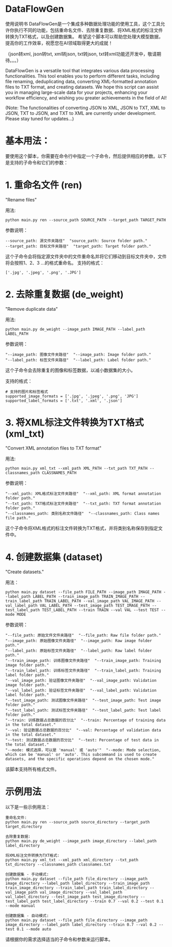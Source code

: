 # DataFlowGen
使用说明书
    DataFlowGen是一个集成多种数据处理功能的使用工具，这个工具允许你执行不同的功能，包括重命名文件、去除重复数据、将XML格式的标注文件转换为TXT格式，以及创建数据集。
希望这个脚本可以帮助您处理大模型数据，提高你的工作效率，祝愿您在AI领域取得更大的成就！

（json转xml, json转txt, xml转json, txt转json, txt转xml功能还开发中，敬请期待。。。）

DataFlowGen is a versatile tool that integrates various data processing functionalities. This tool enables you to perform different tasks, including file renaming, deduplicating data, converting XML-formatted annotation files to TXT format, and creating datasets. We hope this script can assist you in managing large-scale data for your projects, enhancing your workflow efficiency, and wishing you greater achievements in the field of AI!

(Note: The functionalities of converting JSON to XML, JSON to TXT, XML to JSON, TXT to JSON, and TXT to XML are currently under development. Please stay tuned for updates...)

# 基本用法：
要使用这个脚本，你需要在命令行中指定一个子命令，然后提供相应的参数。以下是支持的子命令和它们的参数：

# 1. 重命名文件 (ren)
"Rename files"

用法: 
```
python main.py ren --source_path SOURCE_PATH --target_path TARGET_PATH
```
参数说明：
```
--source_path: 源文件夹路径"  "source_path: Source folder path."
--target_path: 目标文件夹路径"  "target_path: Target folder path."
```
这个子命令会将指定源文件夹中的文件重命名并将它们移动到目标文件夹中，文件将会按照1、2、3 ...的格式重命名。
支持的格式：
```
['.jpg', '.jpeg', '.png', '.JPG']
```


# 2. 去除重复数据 (de_weight)
"Remove duplicate data"

用法:
```
python main.py de_weight --image_path IMAGE_PATH --label_path LABEL_PATH
```
参数说明：
```
"--image_path: 图像文件夹路径"  "--image_path: Image folder path."
"--label_path: 标签文件夹路径"  "--label_path: Label folder path."
```
这个子命令会去除重复的图像和标签数据，以减小数据集的大小。

支持的格式：
```
# 支持的图片和标签格式
supported_image_formats = ['.jpg', '.jpeg', '.png', 'JPG']
supported_label_formats = ['.txt', '.xml', '.json']
```

# 3. 将XML标注文件转换为TXT格式 (xml_txt)
"Convert XML annotation files to TXT format"

用法:
```
python main.py xml_txt --xml_path XML_PATH --txt_path TXT_PATH --classnames_path CLASSNAMES_PATH
```
参数说明：
```
"--xml_path: XML格式标注文件夹路径"  "--xml_path: XML format annotation folder path."
"--txt_path: TXT格式标注文件夹路径"  "--txt_path: TXT format annotation folder path."
"--classnames_path: 类别名称文件路径"  "--classnames_path: Class names file path."
```
这个子命令将XML格式的标注文件转换为TXT格式，并将类别名称保存到指定文件中。


# 4. 创建数据集 (dataset)
"Create datasets."

用法：
```
python main.py dataset --file_path FILE_PATH --image_path IMAGE_PATH --label_path LABEL_PATH --train_image_path TRAIN_IMAGE_PATH --train_label_path TRAIN_LABEL_PATH --val_image_path VAL_IMAGE_PATH --val_label_path VAL_LABEL_PATH --test_image_path TEST_IMAGE_PATH --test_label_path TEST_LABEL_PATH --train TRAIN --val VAL --test TEST --mode MODE
```
参数说明：
```
"--file_path: 原始文件文件夹路径"  "--file_path: Raw file folder path."
"--image_path: 原始图像文件夹路径"  "--image_path: Raw image folder path."
"--label_path: 原始标签文件夹路径"  "--label_path: Raw label folder path."
"--train_image_path: 训练图像文件夹路径"  "--train_image_path: Training image folder path."
"--train_label_path: 训练标签文件夹路径"  "--train_label_path: Training label folder path."
"--val_image_path: 验证图像文件夹路径"  "--val_image_path: Validation image folder path."
"--val_label_path: 验证标签文件夹路径"  "--val_label_path: Validation label folder path."
"--test_image_path: 测试图像文件夹路径"  "--test_image_path: Test image folder path."
"--test_label_path: 测试标签文件夹路径"  "--test_label_path: Test label folder path."
"--train: 训练数据占总数据的百分比"  "--train: Percentage of training data in the total dataset."
"--val: 验证数据占总数据的百分比"  "--val: Percentage of validation data in the total dataset."
"--test: 测试数据占总数据的百分比"  "--test: Percentage of test data in the total dataset."
"--mode: 模式选择，可以是 'manual' 或 'auto'"  "--mode: Mode selection, which can be 'manual' or 'auto'. This subcommand is used to create datasets, and the specific operations depend on the chosen mode."
```
该脚本支持所有格式文件。

# 示例用法

以下是一些示例用法：
```
重命名文件:
python main.py ren --source_path source_directory --target_path target_directory

去除重复数据:
python main.py de_weight --image_path image_directory --label_path label_directory

将XML标注文件转换为TXT格式:
python main.py xml_txt --xml_path xml_directory --txt_path txt_directory --classnames_path classnames.txt

创建数据集 - 手动模式:
python main.py dataset --file_path file_directory --image_path image_directory --label_path label_directory --train_image_path train_image_directory --train_label_path train_label_directory --val_image_path val_image_directory --val_label_path val_label_directory --test_image_path test_image_directory --test_label_path test_label_directory --train 0.7 --val 0.2 --test 0.1 --mode manual

创建数据集 - 自动模式:
python main.py dataset --file_path file_directory --image_path image_directory --label_path label_directory --train 0.7 --val 0.2 --test 0.1 --mode auto
```
请根据你的需求选择适当的子命令和参数来运行脚本。
